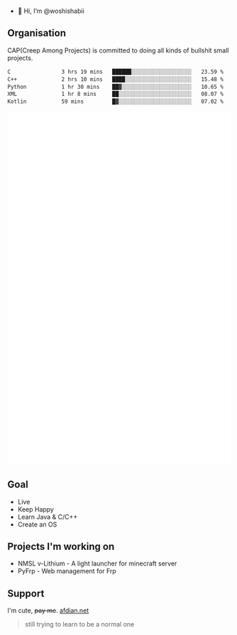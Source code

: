 - 👋 Hi, I’m @woshishabii

## Organisation

CAP(Creep Among Projects) is committed to doing all kinds of bullshit small projects.

<!--START_SECTION:waka-->

```txt
C                3 hrs 19 mins   ██████░░░░░░░░░░░░░░░░░░░   23.59 %
C++              2 hrs 10 mins   ████░░░░░░░░░░░░░░░░░░░░░   15.48 %
Python           1 hr 30 mins    ██▓░░░░░░░░░░░░░░░░░░░░░░   10.65 %
XML              1 hr 8 mins     ██░░░░░░░░░░░░░░░░░░░░░░░   08.07 %
Kotlin           59 mins         █▓░░░░░░░░░░░░░░░░░░░░░░░   07.02 %
```

<!--END_SECTION:waka-->

![card](https://github.com/woshishabii/netease-cloud-music-card/blob/main/card.svg)

## Goal
- Live
- Keep Happy
- Learn Java & C/C++
- Create an OS

## Projects I'm working on

- NMSL v-Lithium - A light launcher for minecraft server
- PyFrp - Web management for Frp


## Support
I'm cute, ~~pay me~~.
[afdian.net](https://afdian.net/a/woshishabi)

> still trying to learn to be a normal one

<!---
woshishabii/woshishabii is a ✨ special ✨ repository because its `README.md` (this file) appears on your GitHub profile.
You can click the Preview link to take a look at your changes.
--->
